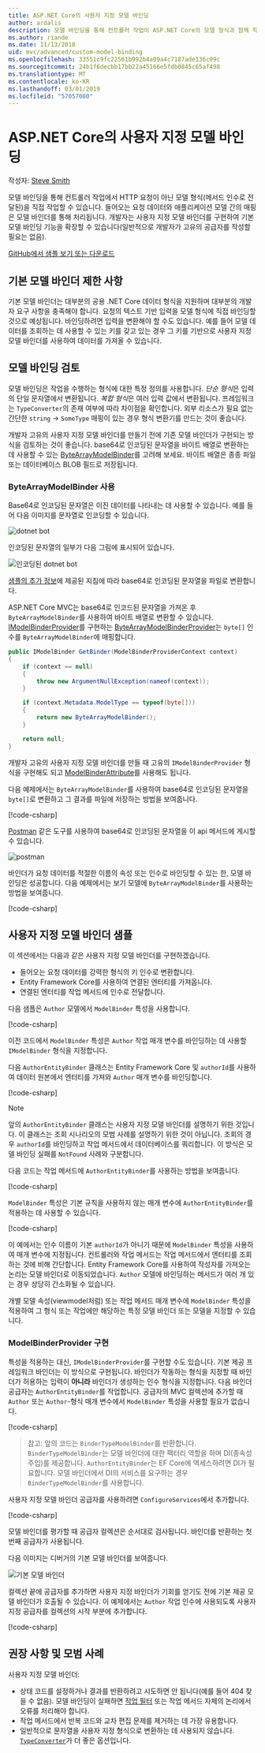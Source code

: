 ```yaml
---
title: ASP.NET Core의 사용자 지정 모델 바인딩
author: ardalis
description: 모델 바인딩을 통해 컨트롤러 작업이 ASP.NET Core의 모델 형식과 함께 직접 작동할 수 있게 하는 방법을 알아봅니다.
ms.author: riande
ms.date: 11/13/2018
uid: mvc/advanced/custom-model-binding
ms.openlocfilehash: 33551c9fc22561b992b4a09a4c7187ade136c09c
ms.sourcegitcommit: 24b1f6decbb17bb22a45166e5fdb0845c65af498
ms.translationtype: MT
ms.contentlocale: ko-KR
ms.lasthandoff: 03/01/2019
ms.locfileid: "57057080"
---
```

# <a name="custom-model-binding-in-aspnet-core"></a>ASP.NET Core의 사용자 지정 모델 바인딩

작성자: [Steve Smith](https://ardalis.com/)

모델 바인딩을 통해 컨트롤러 작업에서 HTTP 요청이 아닌 모델 형식(메서드 인수로 전달된)을 직접 작업할 수 있습니다. 들어오는 요청 데이터와 애플리케이션 모델 간의 매핑은 모델 바인더를 통해 처리됩니다. 개발자는 사용자 지정 모델 바인더를 구현하여 기본 모델 바인딩 기능을 확장할 수 있습니다(일반적으로 개발자가 고유의 공급자를 작성할 필요는 없음).

[GitHub에서 샘플 보기 또는 다운로드](https://github.com/aspnet/Docs/tree/master/aspnetcore/mvc/advanced/custom-model-binding/)

## <a name="default-model-binder-limitations"></a>기본 모델 바인더 제한 사항

기본 모델 바인더는 대부분의 공용 .NET Core 데이터 형식을 지원하며 대부분의 개발자 요구 사항을 충족해야 합니다. 요청의 텍스트 기반 입력을 모델 형식에 직접 바인딩할 것으로 예상됩니다. 바인딩하려면 입력을 변환해야 할 수도 있습니다. 예를 들어 모델 데이터를 조회하는 데 사용할 수 있는 키를 갖고 있는 경우 그 키를 기반으로 사용자 지정 모델 바인더를 사용하여 데이터를 가져올 수 있습니다.

## <a name="model-binding-review"></a>모델 바인딩 검토

모델 바인딩은 작업을 수행하는 형식에 대한 특정 정의를 사용합니다. *단순 형식*은 입력의 단일 문자열에서 변환됩니다. *복합 형식*은 여러 입력 값에서 변환됩니다. 프레임워크는 `TypeConverter`의 존재 여부에 따라 차이점을 확인합니다. 외부 리소스가 필요 없는 간단한 `string` -> `SomeType` 매핑이 있는 경우 형식 변환기를 만드는 것이 좋습니다.

개발자 고유의 사용자 지정 모델 바인더를 만들기 전에 기존 모델 바인더가 구현되는 방식을 검토하는 것이 좋습니다. base64로 인코딩된 문자열을 바이트 배열로 변환하는 데 사용할 수 있는 [ByteArrayModelBinder](/dotnet/api/microsoft.aspnetcore.mvc.modelbinding.binders.bytearraymodelbinder)를 고려해 보세요. 바이트 배열은 종종 파일 또는 데이터베이스 BLOB 필드로 저장됩니다.

### <a name="working-with-the-bytearraymodelbinder"></a>ByteArrayModelBinder 사용

Base64로 인코딩된 문자열은 이진 데이터를 나타내는 데 사용할 수 있습니다. 예를 들어 다음 이미지를 문자열로 인코딩할 수 있습니다.

![dotnet bot](custom-model-binding/images/bot.png "dotnet bot")

인코딩된 문자열의 일부가 다음 그림에 표시되어 있습니다.

![인코딩된 dotnet bot](custom-model-binding/images/encoded-bot.png "인코딩된 dotnet bot")

[샘플의 추가 정보](https://github.com/aspnet/Docs/blob/master/aspnetcore/mvc/advanced/custom-model-binding/sample/CustomModelBindingSample/README.md)에 제공된 지침에 따라 base64로 인코딩된 문자열을 파일로 변환합니다.

ASP.NET Core MVC는 base64로 인코드된 문자열을 가져온 후 `ByteArrayModelBinder`를 사용하여 바이트 배열로 변환할 수 있습니다. [IModelBinderProvider](/dotnet/api/microsoft.aspnetcore.mvc.modelbinding.imodelbinderprovider)를 구현하는 [ByteArrayModelBinderProvider](/dotnet/api/microsoft.aspnetcore.mvc.modelbinding.binders.bytearraymodelbinderprovider)는 `byte[]` 인수를 `ByteArrayModelBinder`에 매핑합니다.

```csharp
public IModelBinder GetBinder(ModelBinderProviderContext context)
{
    if (context == null)
    {
        throw new ArgumentNullException(nameof(context));
    }

    if (context.Metadata.ModelType == typeof(byte[]))
    {
        return new ByteArrayModelBinder();
    }

    return null;
}
```

개발자 고유의 사용자 지정 모델 바인더를 만들 때 고유의 `IModelBinderProvider` 형식을 구현해도 되고 [ModelBinderAttribute](/dotnet/api/microsoft.aspnetcore.mvc.modelbinderattribute)를 사용해도 됩니다.

다음 예제에서는 `ByteArrayModelBinder`를 사용하여 base64로 인코딩된 문자열을 `byte[]`로 변환하고 그 결과를 파일에 저장하는 방법을 보여줍니다.

[!code-csharp[](custom-model-binding/sample/CustomModelBindingSample/Controllers/ImageController.cs?name=post1&highlight=3)]

[Postman](https://www.getpostman.com/) 같은 도구를 사용하여 base64로 인코딩된 문자열을 이 api 메서드에 게시할 수 있습니다.

![postman](custom-model-binding/images/postman.png "postman")

바인더가 요청 데이터를 적절한 이름의 속성 또는 인수로 바인딩할 수 있는 한, 모델 바인딩은 성공합니다. 다음 예제에서는 보기 모델에 `ByteArrayModelBinder`를 사용하는 방법을 보여줍니다.

[!code-csharp[](custom-model-binding/sample/CustomModelBindingSample/Controllers/ImageController.cs?name=post2&highlight=2)]

## <a name="custom-model-binder-sample"></a>사용자 지정 모델 바인더 샘플

이 섹션에서는 다음과 같은 사용자 지정 모델 바인더를 구현하겠습니다.

- 들어오는 요청 데이터를 강력한 형식의 키 인수로 변환합니다.
- Entity Framework Core를 사용하여 연결된 엔터티를 가져옵니다.
- 연결된 엔터티를 작업 메서드에 인수로 전달합니다.

다음 샘플은 `Author` 모델에서 `ModelBinder` 특성을 사용합니다.

[!code-csharp[](custom-model-binding/sample/CustomModelBindingSample/Data/Author.cs?highlight=10)]

이전 코드에서 `ModelBinder` 특성은 `Author` 작업 매개 변수를 바인딩하는 데 사용할 `IModelBinder` 형식을 지정합니다.

다음 `AuthorEntityBinder` 클래스는 Entity Framework Core 및 `authorId`를 사용하여 데이터 원본에서 엔터티를 가져와 `Author` 매개 변수를 바인딩합니다.

[!code-csharp[](custom-model-binding/sample/CustomModelBindingSample/Binders/AuthorEntityBinder.cs?name=demo)]

> [!NOTE]
> 앞의 `AuthorEntityBinder` 클래스는 사용자 지정 모델 바인더를 설명하기 위한 것입니다. 이 클래스는 조회 시나리오의 모범 사례를 설명하기 위한 것이 아닙니다. 조회의 경우 `authorId`를 바인딩하고 작업 메서드에서 데이터베이스를 쿼리합니다. 이 방식은 모델 바인딩 실패를 `NotFound` 사례와 구분합니다.

다음 코드는 작업 메서드에 `AuthorEntityBinder`를 사용하는 방법을 보여줍니다.

[!code-csharp[](custom-model-binding/sample/CustomModelBindingSample/Controllers/BoundAuthorsController.cs?name=demo2&highlight=2)]

`ModelBinder` 특성은 기본 규칙을 사용하지 않는 매개 변수에 `AuthorEntityBinder`를 적용하는 데 사용할 수 있습니다.

[!code-csharp[](custom-model-binding/sample/CustomModelBindingSample/Controllers/BoundAuthorsController.cs?name=demo1&highlight=2)]

이 예에서는 인수 이름이 기본 `authorId`가 아니기 때문에 `ModelBinder` 특성을 사용하여 매개 변수에 지정됩니다. 컨트롤러와 작업 메서드는 작업 메서드에서 엔터티를 조회하는 것에 비해 간단합니다. Entity Framework Core를 사용하여 작성자를 가져오는 논리는 모델 바인더로 이동되었습니다. `Author` 모델에 바인딩하는 메서드가 여러 개 있는 경우 상당히 간소화될 수 있습니다.

개별 모델 속성(viewmodel처럼) 또는 작업 메서드 매개 변수에 `ModelBinder` 특성을 적용하여 그 형식 또는 작업에만 해당하는 특정 모델 바인더 또는 모델을 지정할 수 있습니다.

### <a name="implementing-a-modelbinderprovider"></a>ModelBinderProvider 구현

특성을 적용하는 대신, `IModelBinderProvider`를 구현할 수도 있습니다. 기본 제공 프레임워크 바인더는 이 방식으로 구현됩니다. 바인더가 작동하는 형식을 지정할 때 바인더가 허용하는 입력이 **아니라** 바인더가 생성하는 인수 형식을 지정합니다. 다음 바인더 공급자는 `AuthorEntityBinder`를 작업합니다. 공급자의 MVC 컬렉션에 추가할 때 `Author` 또는 `Author`-형식 매개 변수에서 `ModelBinder` 특성을 사용할 필요가 없습니다.

[!code-csharp[](custom-model-binding/sample/CustomModelBindingSample/Binders/AuthorEntityBinderProvider.cs?highlight=17-20)]

> 참고: 앞의 코드는 `BinderTypeModelBinder`를 반환합니다. `BinderTypeModelBinder`는 모델 바인더에 대한 팩터리 역할을 하며 DI(종속성 주입)를 제공합니다. `AuthorEntityBinder`는 EF Core에 액세스하려면 DI가 필요합니다. 모델 바인더에서 DI의 서비스를 요구하는 경우 `BinderTypeModelBinder`를 사용합니다.

사용자 지정 모델 바인더 공급자를 사용하려면 `ConfigureServices`에서 추가합니다.

[!code-csharp[](custom-model-binding/sample/CustomModelBindingSample/Startup.cs?name=callout&highlight=5-9)]

모델 바인더를 평가할 때 공급자 컬렉션은 순서대로 검사됩니다. 바인더를 반환하는 첫 번째 공급자가 사용됩니다.

다음 이미지는 디버거의 기본 모델 바인더를 보여줍니다.

![기본 모델 바인더](custom-model-binding/images/default-model-binders.png "기본 모델 바인더")

컬렉션 끝에 공급자를 추가하면 사용자 지정 바인더가 기회를 얻기도 전에 기본 제공 모델 바인더가 호출될 수 있습니다. 이 예제에서는 `Author` 작업 인수에 사용되도록 사용자 지정 공급자를 컬렉션의 시작 부분에 추가합니다.

[!code-csharp[](custom-model-binding/sample/CustomModelBindingSample/Startup.cs?name=callout&highlight=5-9)]

## <a name="recommendations-and-best-practices"></a>권장 사항 및 모범 사례

사용자 지정 모델 바인더:

- 상태 코드를 설정하거나 결과를 반환하려고 시도하면 안 됩니다(예를 들어 404 찾을 수 없음). 모델 바인딩이 실패하면 [작업 필터](xref:mvc/controllers/filters) 또는 작업 메서드 자체의 논리에서 오류를 처리해야 합니다.
- 작업 메서드에서 반복 코드와 교차 편집 문제를 제거하는 데 가장 유용합니다.
- 일반적으로 문자열을 사용자 지정 형식으로 변환하는 데 사용되지 않습니다. [`TypeConverter`](/dotnet/api/system.componentmodel.typeconverter)가 더 좋은 옵션입니다.
